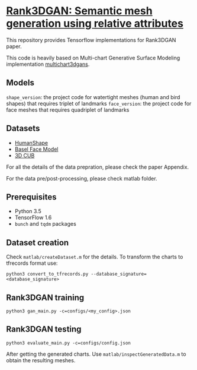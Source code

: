 # [Rank3DGAN: Semantic mesh generation using relative attributes](https://arxiv.org/pdf/1905.10257.pdf)

This repository provides Tensorflow implementations for Rank3DGAN paper.

This code is heavily based on Multi-chart Generative Surface Modeling implementation [multichart3dgans](https://github.com/helibenhamu/multichart3dgans).

## Models

`shape_version`: the project code for watertight meshes (human and bird shapes) that requires triplet of landmarks
`face_version`: the project code for face meshes that requires quadriplet of landmarks

## Datasets

- [HumanShape](https://github.com/leonid-pishchulin/humanshape)
- [Basel Face Model](https://faces.dmi.unibas.ch/bfm/index.php?nav=1-1-0&id=details)
- [3D CUB](https://github.com/akanazawa/cmr)

For all the details of the data prepration, please check the paper Appendix.

For the data pre/post-processing, please check matlab folder.

## Prerequisites

- Python 3.5
- TensorFlow 1.6
- `bunch` and `tqdm` packages

## Dataset creation

Check `matlab/createDataset.m` for the details. To transform the charts to tfrecords format use:

```
python3 convert_to_tfrecords.py --database_signature=<database_signature>
```

## Rank3DGAN training

```
python3 gan_main.py -c=configs/<my_config>.json
```

## Rank3DGAN testing

```
python3 evaluate_main.py -c=configs/config.json
```
After getting the generated charts. Use `matlab/inspectGeneratedData.m` to obtain the resulting meshes.

